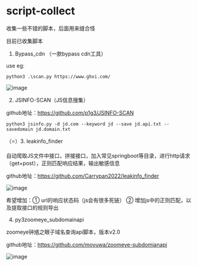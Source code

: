 # script-collect
收集一些不错的脚本，后面用来缝合怪

目前已收集脚本
1. Bypass_cdn （一款bypass cdn工具）

use eg:

```python3 .\scan.py https://www.ghxi.com/```

![image](https://user-images.githubusercontent.com/37091232/194805640-4fe2a74a-84de-4384-878a-2fa4c8083fda.png)


2. JSINFO-SCAN（JS信息搜集）

github地址：https://github.com/p1g3/JSINFO-SCAN

```python3 jsinfo.py -d jd.com --keyword jd --save jd.api.txt --savedomain jd.domain.txt```


（⭐）3. leakinfo_finder

自动爬取JS文件中接口，拼接接口，加入常见springboot等目录，进行http请求（get+post），正则匹配响应结果，输出敏感信息

github地址：https://github.com/Carrypan2022/leakinfo_finder

![image](https://user-images.githubusercontent.com/37091232/195039111-39f66975-09e8-4555-ae54-90a43f6fcad2.png)

希望增加：① url的响应状态码（js会有很多死链） ② 增加js中的正则匹配，以及提取接口的规则导出

4. py3zoomeye_subdomainapi

zoomeye钟馗之眼子域名查询api脚本，版本v2.0

github地址：https://github.com/moyuwa/zoomeye-subdomianapi

![image](https://user-images.githubusercontent.com/37091232/195241489-818ec188-26b7-4c32-aa14-ba718af3f2d8.png)
